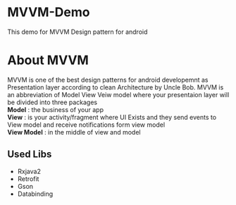 # MVVM-Demo
This demo for MVVM Design pattern for android
<h1>About MVVM</h1>
<p>
MVVM is one of the best design patterns for android developemnt as Presentation layer according to clean Architecture by Uncle Bob.
MVVM is an abbreviation of Model View Veiw model where your presentaion layer will be divided into three packages 
<Br/> <b>Model</b> : the business of your app
<Br/> <b>View</b> : is your activity/fragment where UI Exists and they send events to View model and receive notifications form view model
<Br/> <b>View Model</b> : in the middle of view and model 


</p>
<h2> Used Libs</h2>
<ul>
<li>Rxjava2</li>
<li>Retrofit</li>
<li>Gson</li>
<li>Databinding</li>
</ul>

<p>
  
</p>

